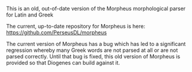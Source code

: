 This is an old, out-of-date version of the Morpheus morphological parser for Latin and Greek

The current, up-to-date repository for Morpheus is here: https://github.com/PerseusDL/morpheus

The current version of Morpheus has a bug which has led to a significant regression whereby many Greek words are not parsed at all or are not parsed correctly.  Until that bug is fixed, this old version of Morpheus is provided so that Diogenes can build against it.
